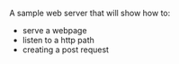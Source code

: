 A sample web server that will show how to:

- serve a webpage
- listen to a http path
- creating a post request
